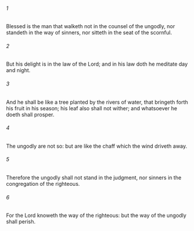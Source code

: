 ###### 1
Blessed is the man that walketh not in the counsel of the ungodly, nor standeth in the way of sinners, nor sitteth in the seat of the scornful.

###### 2
But his delight is in the law of the Lord; and in his law doth he meditate day and night.

###### 3
And he shall be like a tree planted by the rivers of water, that bringeth forth his fruit in his season; his leaf also shall not wither; and whatsoever he doeth shall prosper.

###### 4
The ungodly are not so: but are like the chaff which the wind driveth away.

###### 5
Therefore the ungodly shall not stand in the judgment, nor sinners in the congregation of the righteous.

###### 6
For the Lord knoweth the way of the righteous: but the way of the ungodly shall perish.

